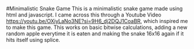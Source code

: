 #Minimalistic Snake Game
This is a minimalistic snake game made using html and javascript.
I came across this through a Youtube Video https://youtu.be/OXiyLaNo3NE?si=9H6_dj2DQJ1CoaBR, which inspired me to make this game.
This works on basic bitwise calculations, adding a new random apple everytime it is eaten and making the snake 16x16 again if it hits itself using splice.